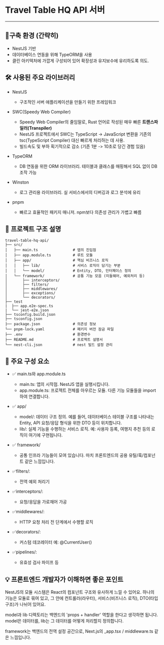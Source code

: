 # Travel Table HQ API 서버

---

## 🧬구축 환경 (간략히)

- NestJS 기반
- 데이터베이스 연동을 위해 TypeORM을 사용
- 클린 아키텍처에 가깝게 구성되어 있어 확장성과 유지보수에 유리하도록 의도.

## 🛠 사용된 주요 라이브러리

- NestJS
    - 구조적인 서버 애플리케이션을 만들기 위한 프레임워크

- SWC(Speedy Web Compiler)
    - Speedy Web Compiler의 줄임말로, Rust 언어로 작성된 매우 빠른 **트랜스파일러(Transpiler)**
    - NestJS 프로젝트에서 SWC는 TypeScript → JavaScript 변환을 기존의 tsc(TypeScript Compiler) 대신 빠르게 처리하는 데 사용.
    - 빌드속도 및 부하 획기적으로 감소 (기존 1분 -> 10초로 당긴 경험 있음)

- TypeORM
    - DB 연동을 위한 ORM 라이브러리. 테이블과 클래스를 매핑해서 SQL 없이 DB 조작 가능

- Winston
    - 로그 관리용 라이브러리. 실 서비스에서의 디버깅과 로그 분석에 유리

- pnpm
    - 빠르고 효율적인 패키지 매니저. npm보다 의존성 관리가 가볍고 빠름

## 📁 프로젝트 구조 설명

```
travel-table-hq-api/
├── src/
│   ├── main.ts                # 앱의 진입점
│   ├── app.module.ts          # 루트 모듈
│   ├── app/                   # 핵심 비즈니스 로직
│   │   ├── lib/               # 서비스 로직이 담기는 부분
│   │   └── model/             # Entity, DTO, 인터페이스 정의
│   └── framework/             # 공통 기능 모음 (미들웨어, 예외처리 등)
│       ├── interceptors/      
│       ├── filters/           
│       ├── middlewares/       
│       ├── exceptions/        
│       └── decorators/        
├── test
|  ├── app.e2e-spec.ts
|  └── jest-e2e.json
├── tsconfig.build.json
├── tsconfig.json
├── package.json               # 의존성 정보
└── pnpm-lock.yaml             # 패키지 버전 잠금 파일
├── .env                       # 환경변수
├── README.md                  # 프로젝트 설명서
└── nest-cli.json              # nest 빌드 설정 관리
```

## 🧱 주요 구성 요소

- ✅ main.ts와 app.module.ts
    - main.ts: 앱의 시작점. NestJS 앱을 실행시킵니다.
    - app.module.ts: 프로젝트 전체를 아우르는 모듈. 다른 기능 모듈들을 import하여 연결합니다.

- ✅ app/
    - model/: 데이터 구조 정의. 예를 들어, 데이터베이스 테이블 구조를 나타내는 Entity, API 요청/응답 형식을 위한 DTO 등이 위치합니다.
    - lib/: 실제 기능을 수행하는 서비스 로직. 예: 사용자 등록, 여행지 추천 등의 로직이 여기에 구현됩니다.

- ✅ framework/
    - 공통 인프라 기능들이 모여 있습니다. 마치 프론트엔드의 공용 유틸/훅/컴포넌트 같은 느낌입니다.

- ✅filters/:
    - 전역 예외 처리기

- ✅interceptors/:
    - 요청/응답을 가로채어 가공

- ✅middlewares/:
    - HTTP 요청 처리 전 단계에서 수행할 로직

- ✅decorators/:
    - 커스텀 데코레이터 예: @CurrentUser()

- ✅pipelines/:
    - 유효성 검사 파이프 등

## 💡 프론트엔드 개발자가 이해하면 좋은 포인트
NestJS의 모듈 시스템은 React의 컴포넌트 구조와 유사하게 느낄 수 있어요. 하나의 기능은 모듈로 묶여 있고, 그 안에 컨트롤러(라우터), 서비스(비즈니스 로직), DTO(타입 구조)가 나뉘어 있어요.

model과 lib 디렉토리는 백엔드의 'props + handler' 역할을 한다고 생각하면 됩니다. model은 데이터를, lib는 그 데이터를 어떻게 처리할지 정의합니다.

framework는 백엔드의 전역 설정 공간으로, Next.js의 _app.tsx / middleware.ts 같은 느낌입니다.